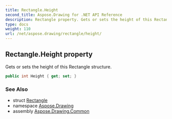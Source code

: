 ```yaml
---
title: Rectangle.Height
second_title: Aspose.Drawing for .NET API Reference
description: Rectangle property. Gets or sets the height of this Rectangle structure
type: docs
weight: 110
url: /net/aspose.drawing/rectangle/height/
---
```

## Rectangle.Height property

Gets or sets the height of this Rectangle structure.

```csharp
public int Height { get; set; }
```

### See Also

* struct [Rectangle](../)
* namespace [Aspose.Drawing](../../rectangle/)
* assembly [Aspose.Drawing.Common](../../../)


